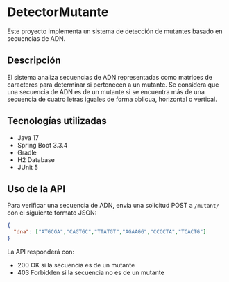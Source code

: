 # DetectorMutante

Este proyecto implementa un sistema de detección de mutantes basado en secuencias de ADN.

## Descripción

El sistema analiza secuencias de ADN representadas como matrices de caracteres para determinar si pertenecen a un mutante. Se considera que una secuencia de ADN es de un mutante si se encuentra más de una secuencia de cuatro letras iguales de forma oblicua, horizontal o vertical.

## Tecnologías utilizadas

- Java 17
- Spring Boot 3.3.4
- Gradle
- H2 Database
- JUnit 5

## Uso de la API

Para verificar una secuencia de ADN, envía una solicitud POST a `/mutant/` con el siguiente formato JSON:

```json
{
  "dna": ["ATGCGA","CAGTGC","TTATGT","AGAAGG","CCCCTA","TCACTG"]
}
```

La API responderá con:
- 200 OK si la secuencia es de un mutante
- 403 Forbidden si la secuencia no es de un mutante
